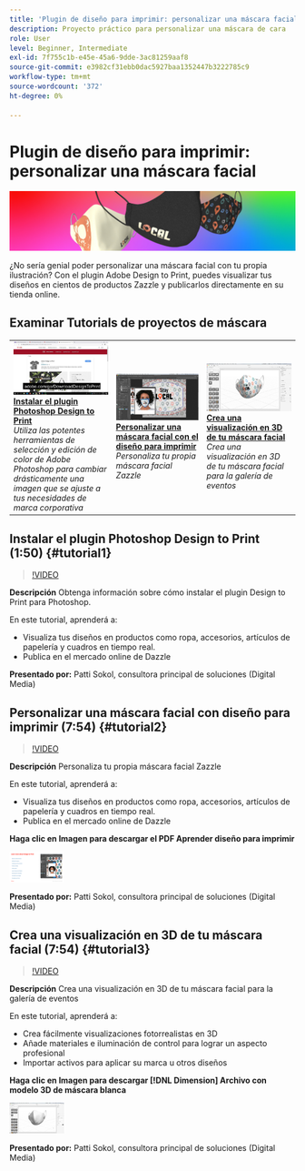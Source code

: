 ```yaml
---
title: 'Plugin de diseño para imprimir: personalizar una máscara facial'
description: Proyecto práctico para personalizar una máscara de cara
role: User
level: Beginner, Intermediate
exl-id: 7f755c1b-e45e-45a6-9dde-3ac81259aaf8
source-git-commit: e3982cf31ebb0dac5927baa1352447b3222785c9
workflow-type: tm+mt
source-wordcount: '372'
ht-degree: 0%

---
```


# Plugin de diseño para imprimir: personalizar una máscara facial

![Tutorial Hero Image](../assets/faceMaskSplash.jpg)

¿No sería genial poder personalizar una máscara facial con tu propia ilustración? Con el plugin Adobe Design to Print, puedes visualizar tus diseños en cientos de productos Zazzle y publicarlos directamente en su tienda online.

## Examinar Tutorials de proyectos de máscara

<table style="table-layout:fixed">
<tr>
 <td>
   <a href="handsonproject.md#tutorial1">
      <img alt="Instalar el plugin Photoshop Design to Print" src="../assets/d2p_install_sokol_thumbnail.jpg" />
   </a>
    <div>
   <a href="handsonproject.md#tutorial1"><strong>Instalar el plugin Photoshop Design to Print</strong></a>
    </div>
    <em>Utiliza las potentes herramientas de selección y edición de color de Adobe Photoshop para cambiar drásticamente una imagen que se ajuste a tus necesidades de marca corporativa</em>
    <br>
  </td>
  <td>
    <a href="handsonproject.md#tutorial2">
        <img alt="Personalizar una máscara facial con el diseño para imprimir" src="../assets/d2p_faceMask_sokol_thumbnail.jpg" />
    </a>
    <div>
    <a href="handsonproject.md#tutorial2"><strong>Personalizar una máscara facial con el diseño para imprimir</strong></a>
    </div>
    <em>Personaliza tu propia máscara facial Zazzle</em>
    <br>
  </td>
  <td>
    <a href="handsonproject.md#tutorial3">
      <img alt="Crea una visualización en 3D de tu máscara facial" src="../assets/DN_faceMaskShare_sokol_thumbnail.jpg" />
   </a>
    <div>
   <a href="handsonproject.md#tutorial3"><strong>Crea una visualización en 3D de tu máscara facial</strong></a>
    </div>
    <em>Crea una visualización en 3D de tu máscara facial para la galería de eventos</em>
    <br>
  </td>
</tr>
</table>

## Instalar el plugin Photoshop Design to Print (1:50) {#tutorial1}

>[!VIDEO](https://video.tv.adobe.com/v/327096?hidetitle=true)

**Descripción**
Obtenga información sobre cómo instalar el plugin Design to Print para Photoshop.

En este tutorial, aprenderá a:
* Visualiza tus diseños en productos como ropa, accesorios, artículos de papelería y cuadros en tiempo real.
* Publica en el mercado online de Dazzle

**Presentado por:**
Patti Sokol, consultora principal de soluciones (Digital Media)

## Personalizar una máscara facial con diseño para imprimir (7:54) {#tutorial2}

>[!VIDEO](https://video.tv.adobe.com/v/327097?hidetitle=true)

**Descripción**
Personaliza tu propia máscara facial Zazzle

En este tutorial, aprenderá a:
* Visualiza tus diseños en productos como ropa, accesorios, artículos de papelería y cuadros en tiempo real.
* Publica en el mercado online de Dazzle

**Haga clic en Imagen para descargar el PDF Aprender diseño para imprimir**

[![Aprende diseño para imprimir](../assets/LearnDesigntoPrint_96.png)](../assets/LearnDesigntoPrint.pdf)

**Presentado por:**
Patti Sokol, consultora principal de soluciones (Digital Media)

## Crea una visualización en 3D de tu máscara facial (7:54) {#tutorial3}

>[!VIDEO](https://video.tv.adobe.com/v/327098?hidetitle=true)

**Descripción**
Crea una visualización en 3D de tu máscara facial para la galería de eventos

En este tutorial, aprenderá a:
* Crea fácilmente visualizaciones fotorrealistas en 3D
* Añade materiales e iluminación de control para lograr un aspecto profesional
* Importar activos para aplicar su marca u otros diseños

**Haga clic en Imagen para descargar [!DNL Dimension] Archivo con modelo 3D de máscara blanca**

[![Imagen de comparación](../assets/whitemask_96.png)](https://stock.adobe.com/search/3d-assets?load_type=search&amp;native_visual_search=&amp;similar_content_id=&amp;is_recent_search=&amp;search_type=usertyped&amp;k=face+mask&amp;asset_id=324075591)

**Presentado por:**
Patti Sokol, consultora principal de soluciones (Digital Media)
